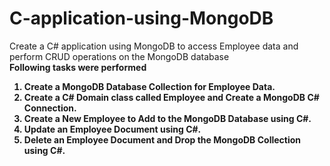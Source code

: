 # C-application-using-MongoDB
Create a C# application using MongoDB to access Employee data and perform CRUD operations on the MongoDB database
<br>
<b>Following tasks were performed <b><br>
1. Create a MongoDB Database Collection for Employee Data. 
2. Create a C# Domain class called Employee and Create a MongoDB C# Connection.
3. Create a New Employee to Add to the MongoDB Database using C#. 
4. Update an Employee Document using C#.
5. Delete an Employee Document and Drop the MongoDB Collection using C#.
